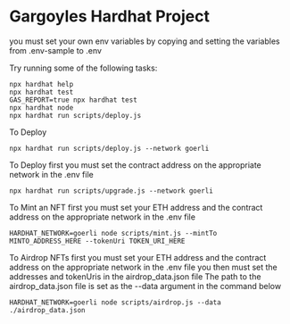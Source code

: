 # Gargoyles Hardhat Project

you must set your own env variables by copying and setting the variables from .env-sample to .env

Try running some of the following tasks:

```shell
npx hardhat help
npx hardhat test
GAS_REPORT=true npx hardhat test
npx hardhat node
npx hardhat run scripts/deploy.js
```

To Deploy
```shell
npx hardhat run scripts/deploy.js --network goerli
```

To Deploy
first you must set the contract address on the appropriate network in the .env file 
```shell
npx hardhat run scripts/upgrade.js --network goerli
```

To Mint an NFT
first you must set your ETH address and the contract address on the appropriate network in the .env file 
```shell
HARDHAT_NETWORK=goerli node scripts/mint.js --mintTo MINTO_ADDRESS_HERE --tokenUri TOKEN_URI_HERE
```

To Airdrop NFTs
first you must set your ETH address and the contract address on the appropriate network in the .env file
you then must set the addresses and tokenUris in the airdrop_data.json file
The path to the airdrop_data.json file is set as the --data argument in the command below
```shell
HARDHAT_NETWORK=goerli node scripts/airdrop.js --data ./airdrop_data.json
```